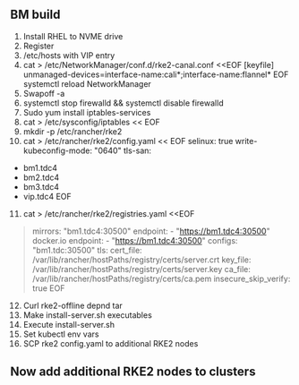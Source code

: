 ## BM build
1. Install RHEL to NVME drive
2. Register
3. /etc/hosts with VIP entry
4. cat > /etc/NetworkManager/conf.d/rke2-canal.conf <<EOF
[keyfile]
unmanaged-devices=interface-name:cali*;interface-name:flannel*
EOF
systemctl reload NetworkManager
5. Swapoff -a
6. systemctl stop firewalld && systemctl disable firewalld
7. Sudo yum install iptables-services
8. cat > /etc/sysconfig/iptables << EOF
9. mkdir -p /etc/rancher/rke2
10. cat > /etc/rancher/rke2/config.yaml << EOF
selinux: true
write-kubeconfig-mode: "0640"
tls-san:
- bm1.tdc4
- bm2.tdc4
- bm3.tdc4
- vip.tdc4
EOF
11.  cat > /etc/rancher/rke2/registries.yaml <<EOF
> mirrors:
>   "bm1.tdc4:30500"
>     endpoint:
>     - "https://bm1.tdc4:30500"
>   docker.io
>     endpoint:
>     - "https://bm1.tdc4:30500"
> configs:
>   "bm1.tdc:30500"
>     tls:
>      cert_file: /var/lib/rancher/hostPaths/registry/certs/server.crt
>       key_file: /var/lib/rancher/hostPaths/registry/certs/server.key
>       ca_file: /var/lib/rancher/hostPaths/registry/certs/ca.pem
>       insecure_skip_verify: true
> EOF
12. Curl rke2-offline depnd tar 
13. Make install-server.sh executables
14. Execute install-server.sh
15. Set kubectl env vars
16. SCP rke2 config.yaml to additional RKE2 nodes
## Now add additional RKE2 nodes to clusters

